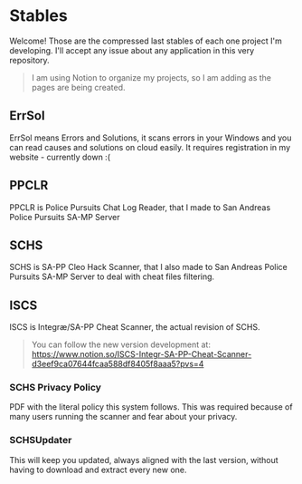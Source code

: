 # Stables

Welcome!
Those are the compressed last stables of each one project I'm developing. I'll accept any issue about any application in this very repository.
> I am using Notion to organize my projects, so I am adding as the pages are being created.
## ErrSol
ErrSol means Errors and Solutions, it scans errors in your Windows and you can read causes and solutions on cloud easily. It requires registration in my website - currently down :(

## PPCLR
PPCLR is Police Pursuits Chat Log Reader, that I made to San Andreas Police Pursuits SA-MP Server

## SCHS
SCHS is SA-PP Cleo Hack Scanner, that I also made to San Andreas Police Pursuits SA-MP Server to deal with cheat files filtering.
## ISCS
ISCS is Integræ/SA-PP Cheat Scanner, the actual revision of SCHS.
> You can follow the new version development at: https://www.notion.so/ISCS-Integr-SA-PP-Cheat-Scanner-d3eef9ca07644fcaa588df8405f8aaa5?pvs=4
### SCHS Privacy Policy
PDF with the literal policy this system follows. This was required because of many users running the scanner and fear about your privacy.
### SCHSUpdater
This will keep you updated, always aligned with the last version, without having to download and extract every new one.

